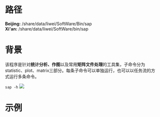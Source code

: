 路径  
===
**Beijing:** /share/data/liwei/SoftWare/Bin/sap  
**Xi'an:** /share/data/liwei/SoftWare/bin/sap

# 背景
该程序是针对**统计分析、作图**以及常用**矩阵文件处理**的工具集，子命令分为statistic、plot、matrix三部分。每条子命令可以单独运行，也可以以任务流的方式运行多条命令。  

```sap -h```
![](https://github.com/li200601/master/images/main.png)
# 示例